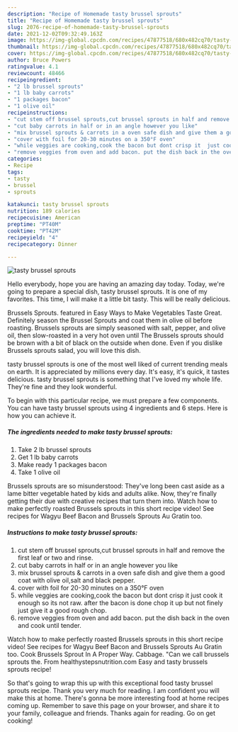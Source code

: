 ```yaml
---
description: "Recipe of Homemade tasty brussel sprouts"
title: "Recipe of Homemade tasty brussel sprouts"
slug: 2076-recipe-of-homemade-tasty-brussel-sprouts
date: 2021-12-02T09:32:49.163Z
image: https://img-global.cpcdn.com/recipes/47877518/680x482cq70/tasty-brussel-sprouts-recipe-main-photo.jpg
thumbnail: https://img-global.cpcdn.com/recipes/47877518/680x482cq70/tasty-brussel-sprouts-recipe-main-photo.jpg
cover: https://img-global.cpcdn.com/recipes/47877518/680x482cq70/tasty-brussel-sprouts-recipe-main-photo.jpg
author: Bruce Powers
ratingvalue: 4.1
reviewcount: 48466
recipeingredient:
- "2 lb brussel sprouts"
- "1 lb baby carrots"
- "1 packages bacon"
- "1 olive oil"
recipeinstructions:
- "cut stem off brussel sprouts,cut brussel sprouts in half and remove the first leaf or two and rinse."
- "cut baby carrots in half or in an angle however you like"
- "mix brussel sprouts & carrots in a oven safe dish and give them a good coat with olive oil,salt and black pepper."
- "cover with foil for 20-30 minutes on a 350°F oven"
- "while veggies are cooking,cook the bacon but dont crisp it  just cook it enough so its not raw. after the bacon is done chop it up but not finely just give it a good rough chop."
- "remove veggies from oven and add bacon. put the dish back in the oven and cook until tender."
categories:
- Recipe
tags:
- tasty
- brussel
- sprouts

katakunci: tasty brussel sprouts 
nutrition: 189 calories
recipecuisine: American
preptime: "PT40M"
cooktime: "PT42M"
recipeyield: "4"
recipecategory: Dinner

---
```



![tasty brussel sprouts](https://img-global.cpcdn.com/recipes/47877518/680x482cq70/tasty-brussel-sprouts-recipe-main-photo.jpg)

Hello everybody, hope you are having an amazing day today. Today, we're going to prepare a special dish, tasty brussel sprouts. It is one of my favorites. This time, I will make it a little bit tasty. This will be really delicious.

Brussels Sprouts. featured in Easy Ways to Make Vegetables Taste Great. Definitely season the Brussel Sprouts and coat them in olive oil before roasting. Brussels sprouts are simply seasoned with salt, pepper, and olive oil, then slow-roasted in a very hot oven until The Brussels sprouts should be brown with a bit of black on the outside when done. Even if you dislike Brussels sprouts salad, you will love this dish.

tasty brussel sprouts is one of the most well liked of current trending meals on earth. It is appreciated by millions every day. It's easy, it's quick, it tastes delicious. tasty brussel sprouts is something that I've loved my whole life. They're fine and they look wonderful.


To begin with this particular recipe, we must prepare a few components. You can have tasty brussel sprouts using 4 ingredients and 6 steps. Here is how you can achieve it.

<!--inarticleads1-->

##### The ingredients needed to make tasty brussel sprouts:

1. Take 2 lb brussel sprouts
1. Get 1 lb baby carrots
1. Make ready 1 packages bacon
1. Take 1 olive oil


Brussels sprouts are so misunderstood: They've long been cast aside as a lame bitter vegetable hated by kids and adults alike. Now, they're finally getting their due with creative recipes that turn them into. Watch how to make perfectly roasted Brussels sprouts in this short recipe video! See recipes for Wagyu Beef Bacon and Brussels Sprouts Au Gratin too. 

<!--inarticleads2-->

##### Instructions to make tasty brussel sprouts:

1. cut stem off brussel sprouts,cut brussel sprouts in half and remove the first leaf or two and rinse.
1. cut baby carrots in half or in an angle however you like
1. mix brussel sprouts & carrots in a oven safe dish and give them a good coat with olive oil,salt and black pepper.
1. cover with foil for 20-30 minutes on a 350°F oven
1. while veggies are cooking,cook the bacon but dont crisp it  just cook it enough so its not raw. after the bacon is done chop it up but not finely just give it a good rough chop.
1. remove veggies from oven and add bacon. put the dish back in the oven and cook until tender.


Watch how to make perfectly roasted Brussels sprouts in this short recipe video! See recipes for Wagyu Beef Bacon and Brussels Sprouts Au Gratin too. Cook Brussels Sprout In A Proper Way. Cabbage. "Can we call brussels sprouts the. From healthystepsnutrition.com Easy and tasty brussels sprouts recipe! 

So that's going to wrap this up with this exceptional food tasty brussel sprouts recipe. Thank you very much for reading. I am confident you will make this at home. There's gonna be more interesting food at home recipes coming up. Remember to save this page on your browser, and share it to your family, colleague and friends. Thanks again for reading. Go on get cooking!
